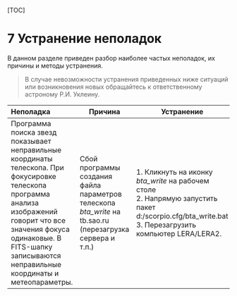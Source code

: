 [TOC]

# 7 Устранение неполадок
В данном разделе приведен разбор наиболее частых неполадок, их причины и методы устранения.

> В случае невозможности устранения приведенных ниже ситуаций или возникновения новых обращайтесь к ответственному астроному Р.И. Уклеину.



| Неполадка                                                    | Причина                                                      | Устранение                                                   |
| :----------------------------------------------------------- | ------------------------------------------------------------ | ------------------------------------------------------------ |
| Программа поиска звезд показывает неправильные координаты телескопа. При фокусировке телескопа программа анализа изображений говорит что все значения фокуса одинаковые. В FITS-шапку записываются неправильные координаты и метеопараметры. | Сбой программы создания файла параметров телескопа *bta_write* на tb.sao.ru (перезагрузка сервера и т.п.) | 1. Кликнуть на иконку *bta_write* на рабочем столе<br />2. Напрямую запустить пакет d:/scorpio.cfg/bta_write.bat <br />3. Перезагрузить компьютер LERA/LERA2. |

   
